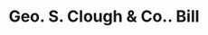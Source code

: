 ---
doi: 10.7916/D8DB9CZQ
date_other: '1883'
date_other_textual: '1883'
form: printed ephemera
genre:
- Invoices
name:
- Geo. S. Clough & Co.
object_in_context_url: https://biggert.cul.columbia.edu/items/view/ave_biggert_00778
subject_hierarchical_geographic:
- Manchester, New Hampshire, United States
subject_name:
- Geo. S. Clough & Co.
title: Geo. S. Clough & Co.. Bill
sort_title: Geo. S. Clough & Co.. Bill
call_number: ave_biggert_00778
coordinates:
- 42.990833333333335,-71.46361111111112
pid: ave_biggert_00778
identifiers: ave_biggert_00778
thumbnail: https://derivativo-2.library.columbia.edu/iiif/2/ldpd:345473/full/!256,256/0/native.jpg
permalink: "/items/ave_biggert_00778/"
layout: iiif-image-page
---